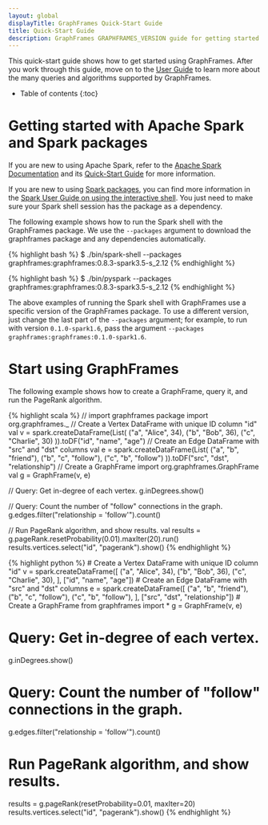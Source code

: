 ```yaml
---
layout: global
displayTitle: GraphFrames Quick-Start Guide
title: Quick-Start Guide
description: GraphFrames GRAPHFRAMES_VERSION guide for getting started quickly
---
```


This quick-start guide shows how to get started using GraphFrames.
After you work through this guide, move on to the [User Guide](user-guide.html)
to learn more about the many queries and algorithms supported by GraphFrames.

* Table of contents
{:toc}

# Getting started with Apache Spark and Spark packages

If you are new to using Apache Spark, refer to the
[Apache Spark Documentation](http://spark.apache.org/docs/latest/index.html) and its
[Quick-Start Guide](http://spark.apache.org/docs/latest/quick-start.html) for more information.

If you are new to using [Spark packages](http://spark-packages.org/package/graphframes/graphframes), you can find more information
in the [Spark User Guide on using the interactive shell](http://spark.apache.org/docs/latest/programming-guide.html#using-the-shell).
You just need to make sure your Spark shell session has the package as a dependency.

The following example shows how to run the Spark shell with the GraphFrames package.
We use the `--packages` argument to download the graphframes package and any dependencies automatically.

<div class="codetabs">

<div data-lang="scala"  markdown="1">

{% highlight bash %}
$ ./bin/spark-shell --packages graphframes:graphframes:0.8.3-spark3.5-s_2.12
{% endhighlight %}

</div>

<div data-lang="python"  markdown="1">

{% highlight bash %}
$ ./bin/pyspark --packages graphframes:graphframes:0.8.3-spark3.5-s_2.12
{% endhighlight %}

</div>

</div>

The above examples of running the Spark shell with GraphFrames use a specific version of the GraphFrames
package.  To use a different version, just change the last part of the `--packages` argument;
for example, to run with version `0.1.0-spark1.6`, pass the argument
`--packages graphframes:graphframes:0.1.0-spark1.6`.

# Start using GraphFrames

The following example shows how to create a GraphFrame, query it, and run the PageRank algorithm.

<div class="codetabs">

<div data-lang="scala"  markdown="1">
{% highlight scala %}
// import graphframes package
import org.graphframes._
// Create a Vertex DataFrame with unique ID column "id"
val v = spark.createDataFrame(List(
  ("a", "Alice", 34),
  ("b", "Bob", 36),
  ("c", "Charlie", 30)
)).toDF("id", "name", "age")
// Create an Edge DataFrame with "src" and "dst" columns
val e = spark.createDataFrame(List(
  ("a", "b", "friend"),
  ("b", "c", "follow"),
  ("c", "b", "follow")
)).toDF("src", "dst", "relationship")
// Create a GraphFrame
import org.graphframes.GraphFrame
val g = GraphFrame(v, e)

// Query: Get in-degree of each vertex.
g.inDegrees.show()

// Query: Count the number of "follow" connections in the graph.
g.edges.filter("relationship = 'follow'").count()

// Run PageRank algorithm, and show results.
val results = g.pageRank.resetProbability(0.01).maxIter(20).run()
results.vertices.select("id", "pagerank").show()
{% endhighlight %}
</div>

<div data-lang="python"  markdown="1">
{% highlight python %}
# Create a Vertex DataFrame with unique ID column "id"
v = spark.createDataFrame([
  ("a", "Alice", 34),
  ("b", "Bob", 36),
  ("c", "Charlie", 30),
], ["id", "name", "age"])
# Create an Edge DataFrame with "src" and "dst" columns
e = spark.createDataFrame([
  ("a", "b", "friend"),
  ("b", "c", "follow"),
  ("c", "b", "follow"),
], ["src", "dst", "relationship"])
# Create a GraphFrame
from graphframes import *
g = GraphFrame(v, e)

# Query: Get in-degree of each vertex.
g.inDegrees.show()

# Query: Count the number of "follow" connections in the graph.
g.edges.filter("relationship = 'follow'").count()

# Run PageRank algorithm, and show results.
results = g.pageRank(resetProbability=0.01, maxIter=20)
results.vertices.select("id", "pagerank").show()
{% endhighlight %}
</div>

</div>

